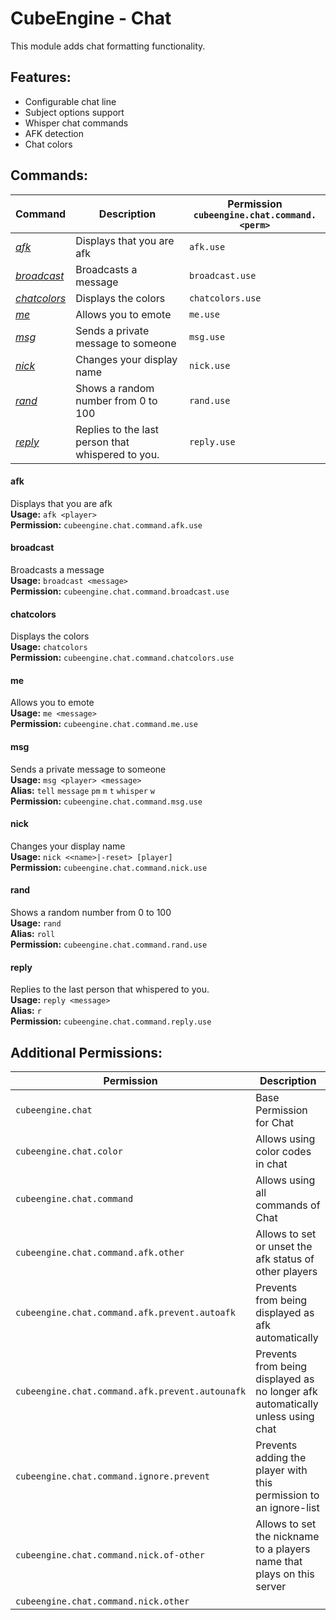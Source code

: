 # CubeEngine - Chat
This module adds chat formatting functionality.

## Features:
 - Configurable chat line
 - Subject options support
 - Whisper chat commands
 - AFK detection
 - Chat colors

## Commands:

| Command | Description | Permission<br>`cubeengine.chat.command.<perm>` |
| --- | --- | --- |
| [*afk*](#afk) | Displays that you are afk | `afk.use` |
| [*broadcast*](#broadcast) | Broadcasts a message | `broadcast.use` |
| [*chatcolors*](#chatcolors) | Displays the colors | `chatcolors.use` |
| [*me*](#me) | Allows you to emote | `me.use` |
| [*msg*](#msg) | Sends a private message to someone | `msg.use` |
| [*nick*](#nick) | Changes your display name | `nick.use` |
| [*rand*](#rand) | Shows a random number from 0 to 100 | `rand.use` |
| [*reply*](#reply) | Replies to the last person that whispered to you. | `reply.use` |

#### afk  
Displays that you are afk  
**Usage:** `afk <player>`  
**Permission:** `cubeengine.chat.command.afk.use`  
  

#### broadcast  
Broadcasts a message  
**Usage:** `broadcast <message>`  
**Permission:** `cubeengine.chat.command.broadcast.use`  
  

#### chatcolors  
Displays the colors  
**Usage:** `chatcolors `  
**Permission:** `cubeengine.chat.command.chatcolors.use`  
  

#### me  
Allows you to emote  
**Usage:** `me <message>`  
**Permission:** `cubeengine.chat.command.me.use`  
  

#### msg  
Sends a private message to someone  
**Usage:** `msg <player> <message>`  
**Alias:** `tell` `message` `pm` `m` `t` `whisper` `w`  
**Permission:** `cubeengine.chat.command.msg.use`  
  

#### nick  
Changes your display name  
**Usage:** `nick <<name>|-reset> [player]`  
**Permission:** `cubeengine.chat.command.nick.use`  
  

#### rand  
Shows a random number from 0 to 100  
**Usage:** `rand `  
**Alias:** `roll`  
**Permission:** `cubeengine.chat.command.rand.use`  
  

#### reply  
Replies to the last person that whispered to you.  
**Usage:** `reply <message>`  
**Alias:** `r`  
**Permission:** `cubeengine.chat.command.reply.use`  
  

## Additional Permissions:

| Permission | Description |
| --- | --- |
| `cubeengine.chat` | Base Permission for Chat |
| `cubeengine.chat.color` | Allows using color codes in chat |
| `cubeengine.chat.command` | Allows using all commands of Chat |
| `cubeengine.chat.command.afk.other` | Allows to set or unset the afk status of other players |
| `cubeengine.chat.command.afk.prevent.autoafk` | Prevents from being displayed as afk automatically |
| `cubeengine.chat.command.afk.prevent.autounafk` | Prevents from being displayed as no longer afk automatically unless using chat |
| `cubeengine.chat.command.ignore.prevent` | Prevents adding the player with this permission to an ignore-list |
| `cubeengine.chat.command.nick.of-other` | Allows to set the nickname to a players name that plays on this server |
| `cubeengine.chat.command.nick.other` |  |
